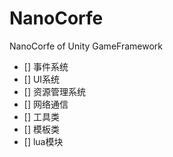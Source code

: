 # NanoCorfe
NanoCorfe of Unity GameFramework 

- [] 事件系统
- [] UI系统
- [] 资源管理系统
- [] 网络通信
- [] 工具类
- [] 模板类
- [] lua模块

